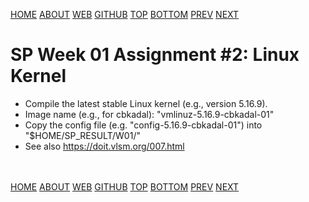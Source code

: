 ---
---
[HOME](index.md)
[ABOUT](README.md)
[WEB](https://osp4diss.vlsm.org/)
[GITHUB](https://github.com/os2xx/osp4diss/)
[TOP](#)
[BOTTOM](#endofpage)
[PREV](S01-01.md)
[NEXT](S01-03.md)

# SP Week 01 Assignment #2: Linux Kernel

* Compile the latest stable Linux kernel (e.g., version 5.16.9).
* Image name (e.g., for cbkadal): "vmlinuz-5.16.9-cbkadal-01"
* Copy the config file (e.g. "config-5.16.9-cbkadal-01") into "$HOME/SP_RESULT/W01/"
* See also <https://doit.vlsm.org/007.html>

<br id="endofpage"><br>
[HOME](index.md)
[ABOUT](README.md)
[WEB](https://osp4diss.vlsm.org/)
[GITHUB](https://github.com/os2xx/osp4diss)
[TOP](#)
[BOTTOM](#endofpage)
[PREV](S01-01.md)
[NEXT](S01-03.md)
<br>

